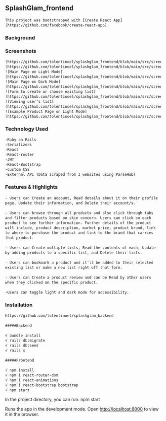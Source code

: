 
## SplashGlam_frontend
    This project was bootstrapped with [Create React App](https://github.com/facebook/create-react-app).

### Background

### Screenshots
    (https://github.com/tolentinoel/splashglam_frontend/blob/main/src/screenshots/LightMode_home.png) 
    (https://github.com/tolentinoel/splashglam_frontend/blob/main/src/screenshots/DarkMode_home.png)
    ![Main Page on Light Mode](https://github.com/tolentinoel/splashglam_frontend/blob/main/src/screenshots/LightMode_main.png)
    ![Main Page on Dark Mode](https://github.com/tolentinoel/splashglam_frontend/blob/main/src/screenshots/DarkMode_main.png)
    ![Form to create or choose existing list](https://github.com/tolentinoel/splashglam_frontend/blob/main/src/screenshots/CreateList.png)
    ![Viewing user's list](https://github.com/tolentinoel/splashglam_frontend/blob/main/src/screenshots/ViewLists.png)
    ![Example Product Page on Light Mode](https://github.com/tolentinoel/splashglam_frontend/blob/main/src/screenshots/productpage.png)
    
### Technology Used
    -Ruby on Rails
    -Serializers
    -React
    -React-router
    -JWT
    -React-Bootstrap
    -Custom CSS
    -External API (Data scraped from 3 websites using ParseHub)

### Features & Highlights
    - Users can Create an account, Read details about it on their profile page, Update their information, and Delete their account/s.

    - Users can browse through all products and also click through tabs and filter products based on skin concern. Users can click on each product to see further information. Further details of the product will include, product description, market price, product brand, link to where to purchase the product and link to the brand that carries that product.

    - Users can Create multiple lists, Read the contents of each, Update by adding products to a specific list, and Delete their lists.

    - Users can bookmark a product and it'll be added to their selected existing list or make a new list right off that form.

    - Users can Create a product review and can be Read by other users when they clicked on the specific product.

    -Users can toggle light and dark mode for accessibility.

### Installation
    https://github.com/tolentinoel/splashglam_backend

    #####Backend

    √ bundle install
    √ rails db:migrate
    √ rails db:seed
    √ rails s

    #####Frontend

    √ npm install
    √ npm i react-router-dom
    √ npm i react-animations
    √ npm i react-bootstrap bootstrap
    √ npm start

In the project directory, you can run:
npm start

Runs the app in the development mode.
Open [http://localhost:8000](http://localhost:8000) to view it in the browser.

